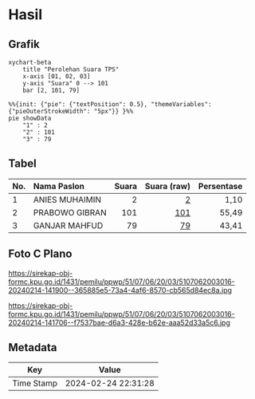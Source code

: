# Hasil

## Grafik

```mermaid
xychart-beta
    title "Perolehan Suara TPS"
    x-axis [01, 02, 03]
    y-axis "Suara" 0 --> 101
    bar [2, 101, 79]
```

```mermaid
%%{init: {"pie": {"textPosition": 0.5}, "themeVariables": {"pieOuterStrokeWidth": "5px"}} }%%
pie showData
    "1" : 2
    "2" : 101
    "3" : 79
```

## Tabel

| No. | Nama Paslon    | Suara | Suara (raw) | Persentase |
|:--- |:-------------- | -----:| -----------:| ----------:|
| 1   | ANIES MUHAIMIN | 2     | [2][p-1]    | 1,10       |
| 2   | PRABOWO GIBRAN | 101   | [101][p-2]  | 55,49      |
| 3   | GANJAR MAHFUD  | 79    | [79][p-3]   | 43,41      |


[p-1]: https://github.com/gigit-pemilu/pemilu-2024-51-bali/blob/main/pilpres/hitung-suara/sub/51-bali/sub/07-karangasem/sub/06-bebandem/sub/2003-bebandem/sub/016-tps/sub/paslon-1.txt
[p-2]: https://github.com/gigit-pemilu/pemilu-2024-51-bali/blob/main/pilpres/hitung-suara/sub/51-bali/sub/07-karangasem/sub/06-bebandem/sub/2003-bebandem/sub/016-tps/sub/paslon-2.txt
[p-3]: https://github.com/gigit-pemilu/pemilu-2024-51-bali/blob/main/pilpres/hitung-suara/sub/51-bali/sub/07-karangasem/sub/06-bebandem/sub/2003-bebandem/sub/016-tps/sub/paslon-3.txt

## Foto C Plano

https://sirekap-obj-formc.kpu.go.id/1431/pemilu/ppwp/51/07/06/20/03/5107062003016-20240214-141900--365885e5-73a4-4af6-8570-cb565d84ec8a.jpg

https://sirekap-obj-formc.kpu.go.id/1431/pemilu/ppwp/51/07/06/20/03/5107062003016-20240214-141706--f7537bae-d6a3-428e-b62e-aaa52d33a5c6.jpg


## Metadata

| Key        | Value               |
| ---------- | ------------------- |
| Time Stamp | 2024-02-24 22:31:28 |



